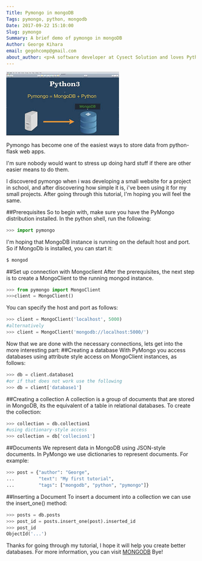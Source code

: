 ```yaml
---
Title: Pymongo in mongoDB
Tags: pymongo, python, mongodb
Date: 2017-09-22 15:10:00
Slug: pymongo
Summary: A brief demo of pymongo in mongoDB
Author: George Kihara
email: gegohcomp@gmail.com
about_author: <p>A software developer at Cysect Solution and loves Python. Check out <a href="https://georgekihara.github.io/">George Kihara</a>
---
```


<img src="img/pymongo.jpeg" margin-left="30%" alt="pymongo illustration" />
 
Pymongo has become one of the easiest ways to store data from python-flask web apps.

I'm sure nobody would want to stress up doing hard stuff if there are other easier means to do them.

I discovered pymongo when i was developing a small website for a project in school, and after discovering how simple it is, i've been using it for my small projects.
After going through this tutorial, I'm hoping you will feel the same.

##Prerequisites
So to begin with, make sure you have the PyMongo distribution installed. In the python shell, run the following:

``` python
>>> import pymongo
```
I'm hoping that MongoDB instance is running on the default host and port. So if MongoDb is installed, you can start it:
``` python
$ mongod
```
##Set up connection with Mongoclient
After the prerequisites, the next step is to create a MongoClient to the running  mongod instance.
```python 
>>> from pymongo import MongoClient
>>>client = MongoClient()
```
You can specify the host and port as follows:
```python
>>> client = MongoClient('localhost', 5000)
#alternatively
>>> client = MongoClient('mongodb://localhost:5000/')
```

Now that we are done with the necessary connections, lets get into the more interesting part:
##Creating a database
With PyMongo you access databases using attribute style access on MongoClient instances, as follows:
```python
>>> db = client.database1
#or if that does not work use the following
>>> db = client['database1']
```
##Creating a collection
A collection is a group of documents that are stored in MongoDB, its the equivalent of a table in relational databases. To create the collection:
```python
>>> collection = db.collection1
#using dictionary-style access
>>> collection = db['collecion1']
```

##Documents
We represent data in MongoDB using JSON-style documents. In PyMongo we use dictionaries to represent documents. For example:
```python
>>> post = {"author": "George",
...         "text": "My first tutorial",
...         "tags": ["mongodb", "python", "pymongo"]}

```
##Inserting a Document
To insert a document into a collection we can use the insert_one() method:
```python
>>> posts = db.posts
>>> post_id = posts.insert_one(post).inserted_id
>>> post_id
ObjectId('...')
```


 
 Thanks for going through my tutorial, I hope it will help you create better databases.
 For more information, you can visit <a href="http://api.mongodb.com/python/current/tutorial.html">MONGODB</a>
 Bye!